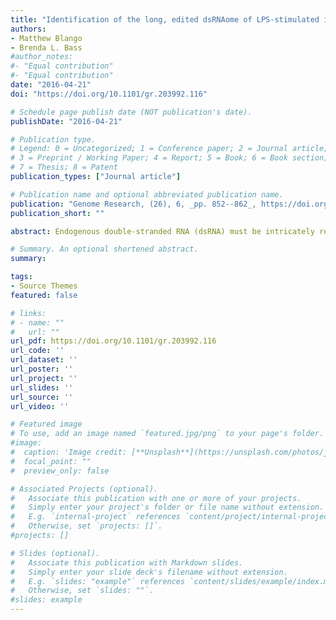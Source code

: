 ```yaml
---
title: "Identification of the long, edited dsRNAome of LPS-stimulated immune cells"
authors:
- Matthew Blango
- Brenda L. Bass
#author_notes:
#- "Equal contribution"
#- "Equal contribution"
date: "2016-04-21"
doi: "https://doi.org/10.1101/gr.203992.116"

# Schedule page publish date (NOT publication's date).
publishDate: "2016-04-21"

# Publication type.
# Legend: 0 = Uncategorized; 1 = Conference paper; 2 = Journal article;
# 3 = Preprint / Working Paper; 4 = Report; 5 = Book; 6 = Book section;
# 7 = Thesis; 8 = Patent
publication_types: ["Journal article"]

# Publication name and optional abbreviated publication name.
publication: "Genome Research, (26), 6, _pp. 852--862_, https://doi.org/10.1101/gr.203992.116"
publication_short: ""

abstract: Endogenous double-stranded RNA (dsRNA) must be intricately regulated in mammals to prevent aberrant activation of host inflammatory pathways by cytosolic dsRNA binding proteins. Here, we define the long, endogenous dsRNA repertoire in mammalian macrophages and monocytes during the inflammatory response to bacterial lipopolysaccharide. Hyperediting by adenosine deaminases that act on RNA (ADAR) enzymes was quantified over time using RNA-seq data from activated mouse macrophages to identify 342 Editing Enriched Regions (EERs), indicative of highly structured dsRNA. Analysis of publicly available data sets for samples of human peripheral blood monocytes resulted in discovery of 3438 EERs in the human transcriptome. Human EERs had predicted secondary structures that were significantly more stable than those of mouse EERs and were located primarily in introns, whereas nearly all mouse EERs were in 3′ UTRs. Seventy-four mouse EER-associated genes contained an EER in the orthologous human gene, although nucleotide sequence and position were only rarely conserved. Among these conserved EER-associated genes were several TNF alpha-signaling genes, including Sppl2a and Tnfrsf1b, important for processing and recognition of TNF alpha, respectively. Using publicly available data and experimental validation, we found that a significant proportion of EERs accumulated in the nucleus, a strategy that may prevent aberrant activation of proinflammatory cascades in the cytoplasm. The observation of many ADAR-edited dsRNAs in mammalian immune cells, a subset of which are in orthologous genes of mouse and human, suggests a conserved role for these structured regions.

# Summary. An optional shortened abstract.
summary: 

tags:
- Source Themes
featured: false

# links:
# - name: ""
#   url: ""
url_pdf: https://doi.org/10.1101/gr.203992.116
url_code: ''
url_dataset: ''
url_poster: ''
url_project: ''
url_slides: ''
url_source: ''
url_video: ''

# Featured image
# To use, add an image named `featured.jpg/png` to your page's folder. 
#image:
#  caption: 'Image credit: [**Unsplash**](https://unsplash.com/photos/jdD8gXaTZsc)'
#  focal_point: ""
#  preview_only: false

# Associated Projects (optional).
#   Associate this publication with one or more of your projects.
#   Simply enter your project's folder or file name without extension.
#   E.g. `internal-project` references `content/project/internal-project/index.md`.
#   Otherwise, set `projects: []`.
#projects: []

# Slides (optional).
#   Associate this publication with Markdown slides.
#   Simply enter your slide deck's filename without extension.
#   E.g. `slides: "example"` references `content/slides/example/index.md`.
#   Otherwise, set `slides: ""`.
#slides: example
---
```

